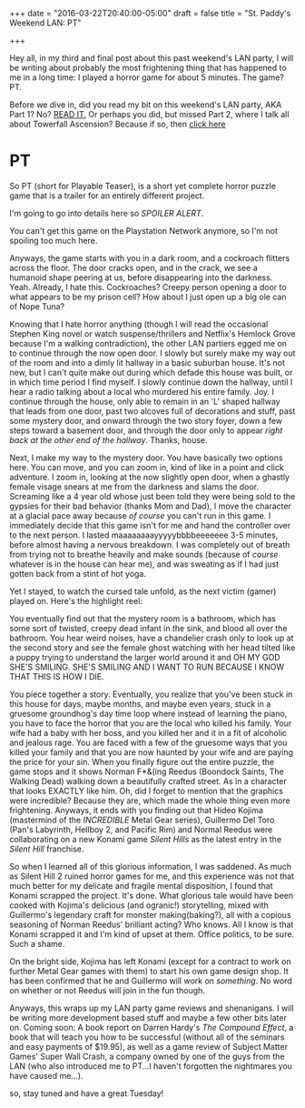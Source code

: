 +++
date = "2016-03-22T20:40:00-05:00"
draft = false
title = "St. Paddy's Weekend LAN: PT"

+++

Hey all, in my third and final post about this past weekend's LAN party, I will be writing about probably the most frightening thing that has happened to me in a long time: I played a horror game for about 5 minutes. The game? PT.

Before we dive in, did you read my bit on this weekend's LAN party, AKA Part 1? No? [READ IT.](http://www.colinhartwig.com/posts/gaming/st-paddys-weekend-lan-party/)
Or perhaps you did, but missed Part 2, where I talk all about Towerfall Ascension? Because if so, then [click here](http://www.colinhartwig.com/posts/gaming/st-paddys-weekend-lan-party-towerfall-ascension/)

# PT

So PT (short for Playable Teaser), is a short yet complete horror puzzle game that is a trailer for an entirely different project.


I'm going to go into details here so *SPOILER ALERT*.

You can't get this game on the Playstation Network anymore, so I'm not spoiling too much here.

Anyways, the game starts with you in a dark room, and a cockroach flitters across the floor. The door cracks open, and in the crack, we see a humanoid shape peering at us, before disappearing into the darkness. Yeah. Already, I hate this. Cockroaches? Creepy person opening a door to what appears to be my prison cell? How about I just open up a big ole can of Nope Tuna?

Knowing that I hate horror anything (though I will read the occasional Stephen King novel or watch suspense/thrillers and Netflix's Hemlock Grove because I'm a walking contradiction), the other LAN partiers egged me on to continue through the now open door. I slowly but surely make my way out of the room and into a dimly lit hallway in a basic suburban house. It's not new, but I can't quite make out during which defade this house was built, or in which time period I find myself. I slowly continue down the hallway, until I hear a radio talking about a local who murdered his entire family. Joy. I continue through the house, only able to remain in an 'L' shaped hallway that leads from one door, past two alcoves full of decorations and stuff, past some mystery door, and onward through the two story foyer, down a few steps toward a basement door, and through the door only to appear _right back at the other end of the hallway_. Thanks, house.

Next, I make my way to the mystery door. You have basically two options here. You can move, and you can zoom in, kind of like in a point and click adventure. I zoom in, looking at the now slightly open door, when a ghastly female visage snears at me from the darkness and slams the door. Screaming like a 4 year old whose just been told they were being sold to the gypsies for their bad behavior (thanks Mom and Dad), I move the character at a glacial pace away because _of course_ you can't run in this game. I immediately decide that this game isn't for me and hand the controller over to the next person. I lasted maaaaaaaayyyyybbbbeeeeeee 3-5 minutes, before almost having a nervous breakdown. I was completely out of breath from trying not to breathe heavily and make sounds (because of _course_ whatever is in the house can hear me), and was sweating as if I had just gotten back from a stint of hot yoga.

Yet I stayed, to watch the cursed tale unfold, as the next victim (gamer) played on. Here's the highlight reel:

You eventually find out that the mystery room is a bathroom, which has some sort of twisted, creepy dead infant in the sink, and blood all over the bathroom. You hear weird noises, have a chandelier crash only to look up at the second story and see the female ghost watching with her head tilted like a puppy trying to understand the larger world around it and OH MY GOD SHE'S SMILING. SHE'S SMILING AND I WANT TO RUN BECAUSE I KNOW THAT THIS IS HOW I DIE.

You piece together a story. Eventually, you realize that you've been stuck in this house for days, maybe months, and maybe even years, stuck in a gruesome groundhog's day time loop where instead of learning the piano, you have to face the horror that you are the local who killed his family. Your wife had a baby with her boss, and you killed her and it in a fit of alcoholic and jealous rage. You are faced with a few of the gruesome ways that you killed your family and that you are now haunted by your wife and are paying the price for your sin. When you finally figure out the entire puzzle, the game stops and it shows Norman F*&(ing Reedus (Boondock Saints, The Walking Dead) walking down a beautifully crafted street. As in a character that looks EXACTLY like him. Oh, did I forget to mention that the graphics were incredible? Because they are, which made the whole thing even more frightening. Anyways, it ends with you finding out that Hideo Kojima (mastermind of the _INCREDIBLE_ Metal Gear series), Guillermo Del Toro (Pan's Labyrinth, Hellboy 2, and Pacific Rim) and Normal Reedus were collaborating on a new Konami game _Silent Hills_ as the latest entry in the _Silent Hill_ franchise.

So when I learned all of this glorious information, I was saddened. As much as Silent Hill 2 ruined horror games for me, and this experience was not that much better for my delicate and fragile mental disposition, I found that Konami scrapped the project. It's done. What glorious tale would have been cooked with Kojima's delicious (and ogranic!) storytelling, mixed with Guillermo's legendary craft for monster making(baking?), all with a copious seasoning of Norman Reedus' brilliant acting? Who knows. All I know is that Konami scrapped it and I'm kind of upset at them. Office politics, to be sure. Such a shame.

On the bright side, Kojima has left Konami (except for a contract to work on further Metal Gear games with them) to start his own game design shop. It has been confirmed that he and Guillermo will work on _something_. No word on whether or not Reedus will join in the fun though.

Anyways, this wraps up my LAN party game reviews and shenanigans. I will be writing more development based stuff and maybe a few other bits later on. Coming soon: A book report on Darren Hardy's _The Compound Effect_, a book that will teach you how to be successful (without all of the seminars and easy payments of $19.95), as well as a game review of Subject Matter Games' Super Wall Crash, a company owned by one of the guys from the LAN (who also introduced me to PT...I haven't forgotten the nightmares you have caused me...).

so, stay tuned and have a great Tuesday!